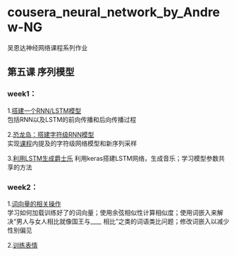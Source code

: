 # cousera_neural_network_by_Andrew-NG
吴恩达神经网络课程系列作业  
 ## 第五课 序列模型  
 ### week1：
1.[搭建一个RNN/LSTM模型](https://github.com/luyaowang96/cousera_neural_network_by_Andrew-NG/blob/master/neural%20network%20by%20NG/5.sequence%20model/week1/Building%20your%20Recurrent%20Neural%20Network%20-%20Step%20by%20Step.ipynb)   
包括RNN以及LSTM的前向传播和后向传播过程

2.[恐龙岛：搭建字符级RNN模型](https://github.com/luyaowang96/cousera_neural_network_by_Andrew-NG/tree/master/neural%20network%20by%20NG/5.sequence%20model/week1/%E6%81%90%E9%BE%99%E5%B2%9B)  
实现[课程](https://blog.csdn.net/qq_39446239/article/details/89457676)内提及的字符级网络模型和新序列采样  

3.[利用LSTM生成爵士乐](https://github.com/luyaowang96/cousera_neural_network_by_Andrew-NG/tree/master/neural%20network%20by%20NG/5.sequence%20model/week1/%E9%9F%B3%E9%A2%91)
利用keras搭建LSTM网络，生成音乐；学习模型参数共享的方法

### week2：
1.[词向量的相关操作](https://github.com/luyaowang96/cousera_neural_network_by_Andrew-NG/tree/master/neural%20network%20by%20NG/5.sequence%20model/week2/%20Operations%20on%20word%20vectors)  
学习如何加载训练好了的词向量；使用余弦相似性计算相似度；使用词嵌入来解决“男人与女人相比就像国王与____ 相比”之类的词语类比问题；修改词嵌入以减少性别偏见  

2.[训练表情]()



